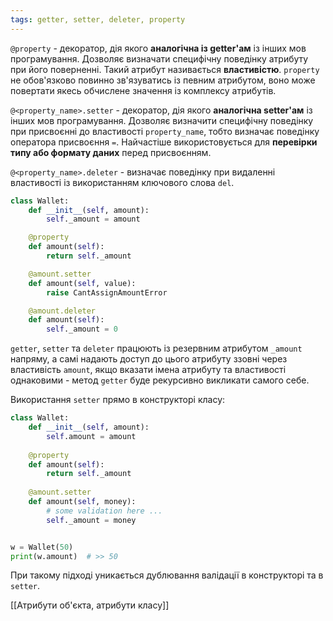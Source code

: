 ```yaml
---
tags: getter, setter, deleter, property
---
```


`@property` - декоратор, дія якого **аналогічна із getter'ам** із інших мов програмування. Дозволяє визначати специфічну поведінку атрибуту при його поверненні. Такий атрибут називається **властивістю**. `property` не обов'язково повинно зв'язуватись із певним атрибутом, воно може повертати якесь обчислене значення із комплексу атрибутів.

`@<property_name>.setter` - декоратор, дія якого **аналогічна setter'ам** із інших мов програмування. Дозволяє визначити специфічну поведінку при присвоєнні до властивості `property_name`, тобто визначає поведінку оператора присвоєння `=`. Найчастіше використовується для **перевірки типу або формату даних** перед присвоєнням.

`@<property_name>.deleter` - визначає поведінку при видаленні властивості із використанням ключового слова `del`.

```python
class Wallet:
	def __init__(self, amount):
		self._amount = amount

	@property
	def amount(self):
		return self._amount

	@amount.setter
	def amount(self, value):
		raise CantAssignAmountError

	@amount.deleter
	def amount(self):
		self._amount = 0
```
`getter`, `setter` та `deleter` працюють із резервним атрибутом  `_amount` напряму, а самі надають доступ до цього атрибуту ззовні через властивість `amount`, якщо вказати імена атрибуту та властивості однаковими - метод `getter` буде рекурсивно викликати самого себе.

Використання `setter` прямо в конструкторі класу:
```python
class Wallet:
    def __init__(self, amount):
        self.amount = amount
    
    @property
    def amount(self):
        return self._amount
    
    @amount.setter
    def amount(self, money):
	    # some validation here ...
        self._amount = money


w = Wallet(50)
print(w.amount)  # >> 50
```
При такому підході уникається дублювання валідації в конструкторі та в `setter`.

[[Атрибути об'єкта, атрибути класу]]